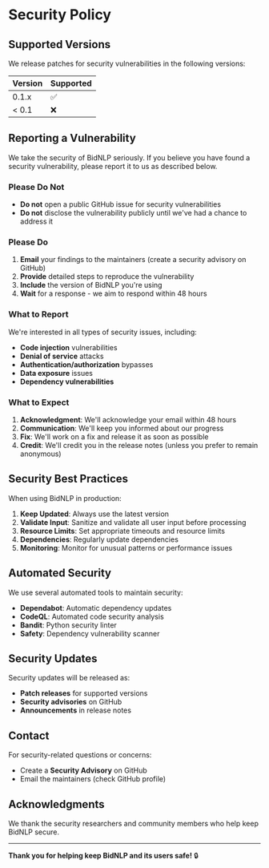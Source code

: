 # Security Policy

## Supported Versions

We release patches for security vulnerabilities in the following versions:

| Version | Supported          |
| ------- | ------------------ |
| 0.1.x   | :white_check_mark: |
| < 0.1   | :x:                |

## Reporting a Vulnerability

We take the security of BidNLP seriously. If you believe you have found a security vulnerability, please report it to us as described below.

### Please Do Not

* **Do not** open a public GitHub issue for security vulnerabilities
* **Do not** disclose the vulnerability publicly until we've had a chance to address it

### Please Do

1. **Email** your findings to the maintainers (create a security advisory on GitHub)
2. **Provide** detailed steps to reproduce the vulnerability
3. **Include** the version of BidNLP you're using
4. **Wait** for a response - we aim to respond within 48 hours

### What to Report

We're interested in all types of security issues, including:

* **Code injection** vulnerabilities
* **Denial of service** attacks
* **Authentication/authorization** bypasses
* **Data exposure** issues
* **Dependency vulnerabilities**

### What to Expect

1. **Acknowledgment**: We'll acknowledge your email within 48 hours
2. **Communication**: We'll keep you informed about our progress
3. **Fix**: We'll work on a fix and release it as soon as possible
4. **Credit**: We'll credit you in the release notes (unless you prefer to remain anonymous)

## Security Best Practices

When using BidNLP in production:

1. **Keep Updated**: Always use the latest version
2. **Validate Input**: Sanitize and validate all user input before processing
3. **Resource Limits**: Set appropriate timeouts and resource limits
4. **Dependencies**: Regularly update dependencies
5. **Monitoring**: Monitor for unusual patterns or performance issues

## Automated Security

We use several automated tools to maintain security:

* **Dependabot**: Automatic dependency updates
* **CodeQL**: Automated code security analysis
* **Bandit**: Python security linter
* **Safety**: Dependency vulnerability scanner

## Security Updates

Security updates will be released as:

* **Patch releases** for supported versions
* **Security advisories** on GitHub
* **Announcements** in release notes

## Contact

For security-related questions or concerns:

* Create a **Security Advisory** on GitHub
* Email the maintainers (check GitHub profile)

## Acknowledgments

We thank the security researchers and community members who help keep BidNLP secure.

---

**Thank you for helping keep BidNLP and its users safe!** 🔒
